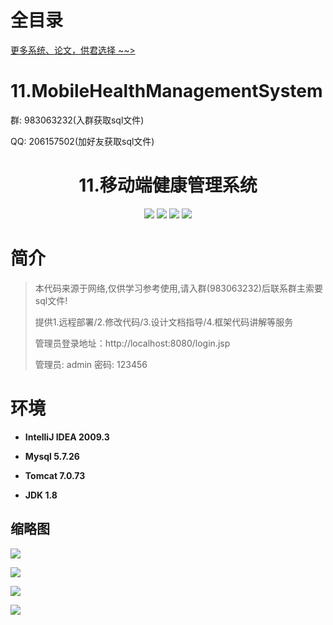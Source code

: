 # 全目录

[更多系统、论文，供君选择 ~~>](https://www.yuque.com/wisebit/blog)

# 11.MobileHealthManagementSystem

<p>群: 983063232(入群获取sql文件)</p>
<p>QQ: 206157502(加好友获取sql文件)</p>

<p><h1 align="center">11.移动端健康管理系统</h1></p>

<p align="center">
	<img src="https://img.shields.io/badge/jdk-1.8-orange.svg"/>
    <img src="https://img.shields.io/badge/servlet-5.x-lightgrey.svg"/>
    <img src="https://img.shields.io/badge/jdbc-3.x-blue.svg"/>
    <img src="https://img.shields.io/badge/jsp-3.x-blue.svg"/>
</p>

# 简介

> 本代码来源于网络,仅供学习参考使用,请入群(983063232)后联系群主索要sql文件!
>
> 提供1.远程部署/2.修改代码/3.设计文档指导/4.框架代码讲解等服务
>
> 管理员登录地址：http://localhost:8080/login.jsp
>
> 管理员: admin   密码: 123456
>

# 环境

- <b>IntelliJ IDEA 2009.3</b>

- <b>Mysql 5.7.26</b>

- <b>Tomcat 7.0.73</b>

- <b>JDK 1.8</b>


## 缩略图

![](https://bitwise.oss-cn-heyuan.aliyuncs.com/2024/9/10/973e0a6f-7b38-4b2a-897d-922286697f3f.png)

![](https://bitwise.oss-cn-heyuan.aliyuncs.com/2024/9/10/077211e5-a323-4fd9-9646-b303ab067c22.png)

![](https://bitwise.oss-cn-heyuan.aliyuncs.com/2024/9/10/c87c20ff-8ca7-4a4b-995e-5436cbc94f97.png)

![](https://bitwise.oss-cn-heyuan.aliyuncs.com/2024/9/10/625c769c-8c33-4c1a-b30a-05ac0b7d42ab.png)

